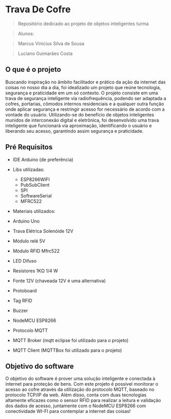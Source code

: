 # Trava De Cofre
>Repositório dedicado ao projeto de objetos inteligentes turma

>Alunos:

>Marcus Vinicius Silva de Sousa 

>Luciano Guimarães Costa 

## O que é o projeto

Buscando inspiração no âmbito facilitador e prático da ação da internet das coisas no nosso dia a dia, foi idealizado um projeto que reúne tecnologia, segurança e praticidade em um só contexto. O projeto consiste em uma trava de segurança inteligente via radiofrequência, podendo ser adaptada a cofres, portarias, cômodos internos residenciais e a qualquer outra função onde aplicar segurança e restringir acesso for necessário de acordo com a vontade do usuário. Utilizando-se do benefício de objetos inteligentes munidos de interconexão digital e eletrônica, foi desenvolvido uma trava inteligente que funcionará via aproximação, identificando o usuário e liberando seu acesso, garantindo assim segurança e praticidade.

## Pré Requisitos 

- IDE Arduino (de preferência)
- Libs utilizadas: 
  - ESP8266WIFI
  - PubSubClient
  - SPI
  - SoftwareSerial
  - MFRC522
 
 - Materiais utilizados:
  - Arduino Uno
  - Trava Elétrica Solenóide 12V 
  - Módulo relé 5V
  - Módulo RFID Mfrc522
  - LED Difuso 
  - Resistores 1KΩ 1/4 W
  - Fonte 12V (chaveada 12V é uma alternativa) 
  - Protoboard
  - Tag RFID 
  - Buzzer
  - NodeMCU ESP8266
  - Protocolo MQTT 
  - MQTT Broker (mqtt eclipse foi utilizado para o projeto)
  - MQTT Client (MQTTBox foi utilizado para o projeto)
 
## Objetivo do software

O objetivo do software é prover uma solução inteligente e conectada à internet para proteção de bens. Com este projeto é possível monitorar o acesso ao cofre através da utilização do protocolo MQTT, baseado no protocolo TCP/IP da web. Além disso, conta com duas tecnologias altamente eficazes como o sensor RFID para realizar a leitura e validação dos dados de acesso, juntamente com o NodeMCU ESP8266 com conectividade WI-FI para contemplar a internet das coisas!
